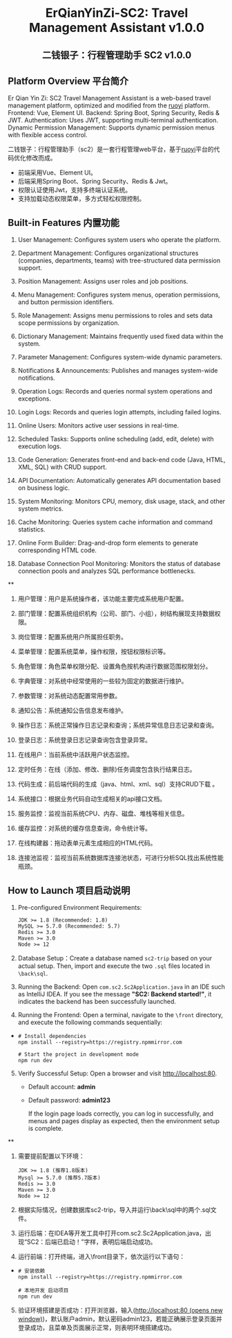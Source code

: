 <h1 align="center" style="margin: 30px 0 30px; font-weight: bold;">ErQianYinZi-SC2: Travel Management Assistant v1.0.0</h1>
<h2 align="center" style="margin: 30px 0 30px;">二钱银子：行程管理助手 SC2 v1.0.0</h2>

## Platform Overview 平台简介

Er Qian Yin Zi: SC2 Travel Management Assistant is a web-based travel management platform, optimized and modified from the [ruoyi](https://doc.ruoyi.vip/ruoyi-vue/) platform.
Frontend: Vue, Element UI.
Backend: Spring Boot, Spring Security, Redis & JWT.
Authentication: Uses JWT, supporting multi-terminal authentication.
Dynamic Permission Management: Supports dynamic permission menus with flexible access control.

二钱银子：行程管理助手（sc2）是一套行程管理web平台，基于<a href="https://doc.ruoyi.vip/ruoyi-vue/">ruoyi</a>平台的代码优化修改而成。

* 前端采用Vue、Element UI。
* 后端采用Spring Boot、Spring Security、Redis & Jwt。
* 权限认证使用Jwt，支持多终端认证系统。
* 支持加载动态权限菜单，多方式轻松权限控制。

## Built-in Features 内置功能

1. User Management: Configures system users who operate the platform.

2. Department Management: Configures organizational structures (companies, departments, teams) with tree-structured data permission support.

3. Position Management: Assigns user roles and job positions.

4. Menu Management: Configures system menus, operation permissions, and button permission identifiers.

5. Role Management: Assigns menu permissions to roles and sets data scope permissions by organization.

6. Dictionary Management: Maintains frequently used fixed data within the system.

7. Parameter Management: Configures system-wide dynamic parameters.

8. Notifications & Announcements: Publishes and manages system-wide notifications.

9. Operation Logs: Records and queries normal system operations and exceptions.

10. Login Logs: Records and queries login attempts, including failed logins.

11. Online Users: Monitors active user sessions in real-time.

12. Scheduled Tasks: Supports online scheduling (add, edit, delete) with execution logs.

13. Code Generation: Generates front-end and back-end code (Java, HTML, XML, SQL) with CRUD support.

14. API Documentation: Automatically generates API documentation based on business logic.

15. System Monitoring: Monitors CPU, memory, disk usage, stack, and other system metrics.

16. Cache Monitoring: Queries system cache information and command statistics.

17. Online Form Builder: Drag-and-drop form elements to generate corresponding HTML code.

18. Database Connection Pool Monitoring: Monitors the status of database connection pools and analyzes SQL performance bottlenecks.

**

1. 用户管理：用户是系统操作者，该功能主要完成系统用户配置。

2. 部门管理：配置系统组织机构（公司、部门、小组），树结构展现支持数据权限。

3. 岗位管理：配置系统用户所属担任职务。

4. 菜单管理：配置系统菜单，操作权限，按钮权限标识等。

5. 角色管理：角色菜单权限分配、设置角色按机构进行数据范围权限划分。

6. 字典管理：对系统中经常使用的一些较为固定的数据进行维护。

7. 参数管理：对系统动态配置常用参数。

8. 通知公告：系统通知公告信息发布维护。

9. 操作日志：系统正常操作日志记录和查询；系统异常信息日志记录和查询。

10. 登录日志：系统登录日志记录查询包含登录异常。

11. 在线用户：当前系统中活跃用户状态监控。

12. 定时任务：在线（添加、修改、删除)任务调度包含执行结果日志。

13. 代码生成：前后端代码的生成（java、html、xml、sql）支持CRUD下载 。

14. 系统接口：根据业务代码自动生成相关的api接口文档。

15. 服务监控：监视当前系统CPU、内存、磁盘、堆栈等相关信息。

16. 缓存监控：对系统的缓存信息查询，命令统计等。

17. 在线构建器：拖动表单元素生成相应的HTML代码。

18. 连接池监视：监视当前系统数据库连接池状态，可进行分析SQL找出系统性能瓶颈。



## How to Launch 项目启动说明

1. Pre-configured Environment Requirements:
   
   ```
   JDK >= 1.8 (Recommended: 1.8)  
   MySQL >= 5.7.0 (Recommended: 5.7)  
   Redis >= 3.0  
   Maven >= 3.0  
   Node >= 12  
   ```

2. Database Setup：Create a database named `sc2-trip` based on your actual setup. Then, import and execute the two `.sql` files located in `\back\sql`.

3. Running the Backend: Open `com.sc2.Sc2Application.java` in an IDE such as IntelliJ IDEA. If you see the message **"SC2: Backend started!"**, it indicates the backend has been successfully launched.

4. Running the Frontend: Open a terminal, navigate to the `\front` directory, and execute the following commands sequentially:
- ```
  # Install dependencies
  npm install --registry=https://registry.npmmirror.com  
  
  # Start the project in development mode
  npm run dev  
  ```
5. Verify Successful Setup: Open a browser and visit [http://localhost:80](http://localhost/).
   
   - Default account: **admin**
   
   - Default password: **admin123**  
     
     If the login page loads correctly, you can log in successfully, and menus and pages display as expected, then the environment setup is complete.

**

1. 需要提前配置以下环境：
   
   ```
   JDK >= 1.8 (推荐1.8版本)
   Mysql >= 5.7.0 (推荐5.7版本)
   Redis >= 3.0
   Maven >= 3.0
   Node >= 12
   ```

2. 根据实际情况，创建数据库sc2-trip，导入并运行\back\sql中的两个.sql文件。

3. 运行后端：在IDEA等开发工具中打开com.sc2.Sc2Application.java，出现“SC2：后端已启动！”字样，表明后端启动成功。

4. 运行前端：打开终端，进入\front目录下，依次运行以下语句：
- ```
  # 安装依赖
  npm install --registry=https://registry.npmmirror.com
  
  # 本地开发 启动项目
  npm run dev
  ```
5. 验证环境搭建是否成功：打开浏览器，输入([http://localhost:80 (opens new window)](http://localhost/))，默认账户admin，默认密码admin123，若能正确展示登录页面并登录成功，且菜单及页面展示正常，则表明环境搭建成功。
